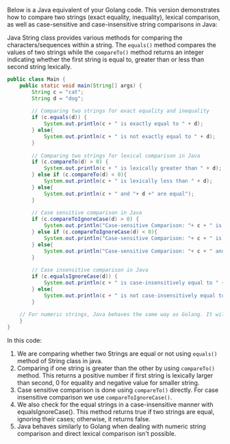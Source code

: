 Below is a Java equivalent of your Golang code. 
This version demonstrates how to compare two strings (exact equality, inequality), lexical comparison, as well as case-sensitive and case-insensitive string comparisons in Java:

Java String class provides various methods for comparing the characters/sequences within a string. The `equals()` method compares the values of two strings while the `compareTo()` method returns an integer indicating whether the first string is equal to, greater than or less than second string lexically. 

```java
public class Main {
    public static void main(String[] args) {
        String c = "cat";
        String d = "dog";
        
        // Comparing two strings for exact equality and inequality
        if (c.equals(d)) {
            System.out.println(c + " is exactly equal to " + d);
        } else{ 
            System.out.println(c + " is not exactly equal to " + d);
        }
        
        // Comparing two strings for lexical comparison in Java
        if (c.compareTo(d) > 0) {
            System.out.println(c + " is lexically greater than " + d);
        } else if (c.compareTo(d) < 0){ 
            System.out.println(c + " is lexically less than " + d);
        } else{
            System.out.println(c + " and "+ d +" are equal");
        }
        
        // Case sensitive comparison in Java
        if (c.compareToIgnoreCase(d) > 0) {
            System.out.println("Case-sensitive Comparison: "+ c + " is lexically greater than " + d);
        } else if (c.compareToIgnoreCase(d) < 0){ 
            System.out.println("Case-sensitive Comparison: "+ c + " is lexically less than " + d);
        } else{
            System.out.println("Case-sensitive Comparison: "+ c + " and "+ d +" are equal");
        } 
        
        // Case insensitive comparison in Java
        if (c.equalsIgnoreCase(d)) {
            System.out.println(c + " is case-insensitively equal to " + d);
        } else{ 
            System.out.println(c + " is not case-insensitively equal to " + d);
        }  
        
    // For numeric strings, Java behaves the same way as Golang. It will not perform lexical comparison directly.
    }
}
```
In this code: 
1. We are comparing whether two Strings are equal or not using `equals()` method of String class in java.
2. Comparing if one string is greater than the other by using `compareTo()` method. This returns a positive number if first string is lexically larger than second, 0 for equality and negative value for smaller string. 
3. Case sensitive comparison is done using `compareTo()` directly. For case insensitive comparison we use `compareToIgnoreCase()`.
4. We also check for the equal strings in a case-insensitive manner with equalsIgnoreCase(). This method returns true if two strings are equal, ignoring their cases; otherwise, it returns false. 
5. Java behaves similarly to Golang when dealing with numeric string comparison and direct lexical comparison isn't possible.

